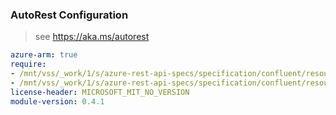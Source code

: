 ### AutoRest Configuration

> see https://aka.ms/autorest

``` yaml
azure-arm: true
require:
- /mnt/vss/_work/1/s/azure-rest-api-specs/specification/confluent/resource-manager/readme.md
- /mnt/vss/_work/1/s/azure-rest-api-specs/specification/confluent/resource-manager/readme.go.md
license-header: MICROSOFT_MIT_NO_VERSION
module-version: 0.4.1
```